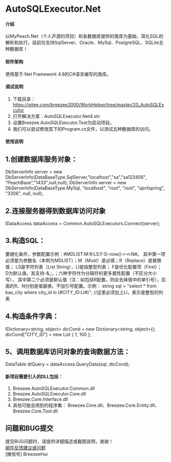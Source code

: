 # AutoSQLExecutor.Net

#### 介绍
以MyPeach.Net（个人开源的项目）和各数据库提供的类库为基础，简化SQL的解析和执行，目前仅支持SqlServer、Oracle、MySql、PostgreSQL、SQLite五种数据库！

#### 软件架构
使用基于.Net Framework 4.8的C#语言编写的类库。


#### 调试说明
1. 下载目录：https://gitee.com/breezee2000/WorkHelper/tree/master/20_AutoSQLExcutor
2. 打开解决方案：AutoSQLExecutor.Net4.sln
3. 设置Breezee.AutoSQLExecutor.Test为启动项目。
4. 我们可以尝试修改其下的Program.cs文件，以测试五种数据库的访问。

#### 使用说明
## 1.创建数据库服务对象：
DbServerInfo server = new DbServerInfo(DataBaseType.SqlServer,"localhost","sa","sa123456", "PeachBase","1433",null,null);
DbServerInfo server = new DbServerInfo(DataBaseType.MySql, "localhost", "root", "root", "aprilspring", "3306", null, null);
## 2.连接服务器得到数据库访问对象
IDataAccess dataAccess = Common.AutoSQLExecutors.Connect(server);
## 3.构造SQL：
要键化条件，参数配置示例：#MDLIST:M:R:LS:F:D-now()-r-n:N#。 其中第一项必须是为参数名（本例为MDLIST）；M（Must）是必填；R（Replace）是替换值；
LS是字符列表（List String），LI是指整型列表； F是优化配置项（First）； D为默认值，其支持-&,;，；六种字符作为分隔符的更多属性配置（不区分大小写），
其中第二个必须是默认值（注：如包括R配置，则会去掉值中的单引号），后面的R、N分别是值替换、不加引号配置。示例：
string sql = "select * from bas_city where city_id in (#CITY_ID:LI#)"; //这里必须加上LI，表示是整型的列表
## 4.构造条件字典：
IDictionary<string, object> dicCond = new Dictionary<string, object>();
dicCond["CITY_ID"] = new List<int> { 1, 100 }; 
## 5、调用数据库访问对象的查询数据方法：
DataTable dtQuery = dataAccess.QueryData(sql, dicCond);

#### 新项目需要引入的DLL包括：
1.  Breezee.AutoSQLExecutor.Common.dll
2.  Breezee.AutoSQLExecutor.Core.dll
3.  Breezee.Core.Interface.dll
4.  其他可能会用到的程序集：
	Breezee.Core.dll、Breezee.Core.Entity.dll、Breezee.Core.Tool.dll


## 问题和BUG提交
提交BUG问题时，请提供详细描述或截图说明，谢谢！    
[邮件反馈建议或问题](guo7892000@126.com)    
[微信号] BreezeeHui    
